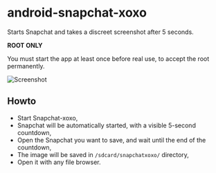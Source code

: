android-snapchat-xoxo
=====================

Starts Snapchat and takes a discreet screenshot after 5 seconds.

**ROOT ONLY**

You must start the app at least once before real use, to accept the root permanently.

![Screenshot][1]

Howto
-----

- Start Snapchat-xoxo,
- Snapchat will be automatically started, with a visible 5-second countdown,
- Open the Snapchat you want to save, and wait until the end of the countdown,
- The image will be saved in `/sdcard/snapchatxoxo/` directory,
- Open it with any file browser.

[1]: https://raw.githubusercontent.com/Nilhcem/android-snapchat-xoxo/master/screenshot.png

